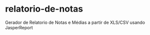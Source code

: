 relatorio-de-notas
==================

Gerador de Relatorio de Notas e Médias a partir de XLS/CSV usando JasperReport
